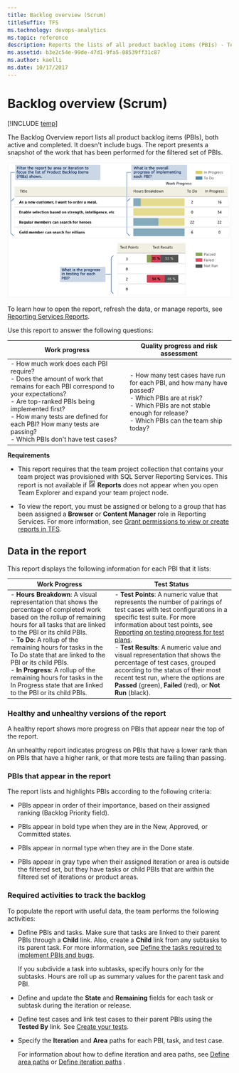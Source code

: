```yaml
---
title: Backlog overview (Scrum) 
titleSuffix: TFS 
ms.technology: devops-analytics
ms.topic: reference
description: Reports the lists of all product backlog items (PBIs) - Team Foundation Server  
ms.assetid: b3e2c54e-99de-47d1-9fa5-08539ff31c87
ms.author: kaelli
ms.date: 10/17/2017
---
```




# Backlog overview (Scrum)

[!INCLUDE [temp](../includes/tfs-report-platform-version.md)]

The Backlog Overview report lists all product backlog items (PBIs), both active and completed. It doesn't include bugs. The report presents a snapshot of the work that has been performed for the filtered set of PBIs.  
  
 ![Backlog Overview report](media/alm_pg_agile_addbug.png "ALM_PG_Agile_AddBug")  
  
 To learn how to open the report, refresh the data, or manage reports, see [Reporting Services Reports](reporting-services-reports.md).  
  
 Use this report to answer the following questions:  
  
|Work progress|Quality progress and risk assessment|  
|-------------------|------------------------------------------|  
|-   How much work does each PBI require?<br />-   Does the amount of work that remains for each PBI correspond to your expectations?<br />-   Are top-ranked PBIs being implemented first?<br />-   How many tests are defined for each PBI? How many tests are passing?<br />-   Which PBIs don't have test cases?|-   How many test cases have run for each PBI, and how many have passed?<br />-   Which PBIs are at risk?<br />-   Which PBIs are not stable enough for release?<br />-   Which PBIs can the team ship today?|  
  
 **Requirements**  
  
-   This report requires that the team project collection that contains your team project was provisioned with SQL Server Reporting Services. This report is not available if ![Report](media/icon_reportte.png "Icon_reportTE") **Reports** does not appear when you open Team Explorer and expand your team project node.  
  
-   To view the report, you must be assigned or belong to a group that has been assigned a **Browser** or **Content Manager** role in Reporting Services. For more information, see [Grant permissions to view or create reports in TFS](../admin/grant-permissions-to-reports.md).  
  
##  <a name="Data"></a> Data in the report  
 This report displays the following information for each PBI that it lists:  
  
|Work Progress|Test Status|  
|-------------------|-----------------|  
|-   **Hours Breakdown**: A visual representation that shows the percentage of completed work based on the rollup of remaining hours for all tasks that are linked to the PBI or its child PBIs.<br />-   **To Do**: A rollup of the remaining hours for tasks in the To Do state that are linked to the PBI or its child PBIs.<br />-   **In Progress**: A rollup of the remaining hours for tasks in the In Progress state that are linked to the PBI or its child PBIs.|-   **Test Points**: A numeric value that represents the number of pairings of test cases with test configurations in a specific test suite. For more information about test points, see [Reporting on testing progress for test plans](../../test/track-test-status.md).<br />-   **Test Results**: A numeric value and visual representation that shows the percentage of test cases, grouped according to the status of their most recent test run, where the options are **Passed** (green), **Failed** (red), or **Not Run** (black).|  
  
###  <a name="Interpreting"></a> Healthy and unhealthy versions of the report  
 A healthy report shows more progress on PBIs that appear near the top of the report.  
  
 An unhealthy report indicates progress on PBIs that have a lower rank than on PBIs that have a higher rank, or that more tests are failing than passing.  
  
### PBIs that appear in the report  
 The report lists and highlights PBIs according to the following criteria:  
  
-   PBIs appear in order of their importance, based on their assigned ranking (Backlog Priority field).  
  
-   PBIs appear in bold type when they are in the New, Approved, or Committed states.  
  
-   PBIs appear in normal type when they are in the Done state.  
  
-   PBIs appear in gray type when their assigned iteration or area is outside the filtered set, but they have tasks or child PBIs that are within the filtered set of iterations or product areas.  
  
### Required activities to track the backlog  
 To populate the report with useful data, the team performs the following activities:  
  
-   Define PBIs and tasks. Make sure that tasks are linked to their parent PBIs through a **Child** link. Also, create a **Child** link from any subtasks to its parent task. For more information, see [Define the tasks required to implement PBIs and bugs](../../boards/work-items/guidance/scrum-process-workflow.md?viewFallbackFrom=vsts).  
  
     If you subdivide a task into subtasks, specify hours only for the subtasks. Hours are roll up as summary values for the parent task and PBI.  
  
-   Define and update the **State** and **Remaining** fields for each task or subtask during the iteration or release.  
  
-   Define test cases and link test cases to their parent PBIs using the **Tested By** link. See [Create your tests](../../test/create-test-cases.md).  
  
-   Specify the **Iteration** and **Area** paths for each PBI, task, and test case.  
  
     For information about how to define iteration and area paths, see [Define area paths](../../organizations/settings/set-area-paths.md) or [Define iteration paths](../../organizations/settings/set-iteration-paths-sprints.md) .
